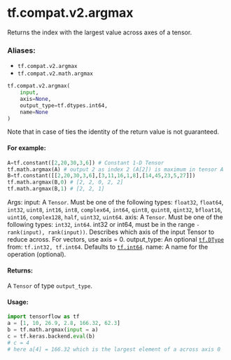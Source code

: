 <div itemscope itemtype="http://developers.google.com/ReferenceObject">
<meta itemprop="name" content="tf.compat.v2.argmax" />
<meta itemprop="path" content="Stable" />
</div>

# tf.compat.v2.argmax

Returns the index with the largest value across axes of a tensor.

### Aliases:

* `tf.compat.v2.argmax`
* `tf.compat.v2.math.argmax`

``` python
tf.compat.v2.argmax(
    input,
    axis=None,
    output_type=tf.dtypes.int64,
    name=None
)
```

<!-- Placeholder for "Used in" -->

Note that in case of ties the identity of the return value is not guaranteed.

#### For example:


```python
A=tf.constant([2,20,30,3,6]) # Constant 1-D Tensor
tf.math.argmax(A) # output 2 as index 2 (A[2]) is maximum in tensor A
B=tf.constant([[2,20,30,3,6],[3,11,16,1,8],[14,45,23,5,27]])
tf.math.argmax(B,0) # [2, 2, 0, 2, 2]
tf.math.argmax(B,1) # [2, 2, 1]
```
 
Args:
  input: A `Tensor`. Must be one of the following types: `float32`, `float64`,
    `int32`, `uint8`, `int16`, `int8`, `complex64`, `int64`, `qint8`,
    `quint8`, `qint32`, `bfloat16`, `uint16`, `complex128`, `half`, `uint32`,
    `uint64`.
  axis: A `Tensor`. Must be one of the following types: `int32`, `int64`.
    int32 or int64, must be in the range `-rank(input), rank(input))`.
    Describes which axis of the input Tensor to reduce across. For vectors,
    use axis = 0.
  output_type: An optional <a href="../../../tf/dtypes/DType.md"><code>tf.DType</code></a> from: `tf.int32, tf.int64`. Defaults to
    <a href="../../../tf.md#int64"><code>tf.int64</code></a>.
  name: A name for the operation (optional).

#### Returns:

A `Tensor` of type `output_type`.



#### Usage:


```python
import tensorflow as tf
a = [1, 10, 26.9, 2.8, 166.32, 62.3]
b = tf.math.argmax(input = a)
c = tf.keras.backend.eval(b)
# c = 4
# here a[4] = 166.32 which is the largest element of a across axis 0
```